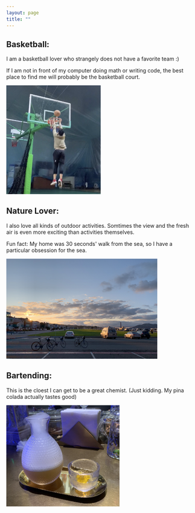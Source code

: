 ```yaml
---
layout: page
title: ""
---
```


## Basketball:

I am a basketball lover who strangely does not have a favorite team :) 

If I am not in front of my computer doing math or writing code, the best place to find me will probably be the basketball court. 

<img src="/dunk.png" width="250"/>


## Nature Lover:

I also love all kinds of outdoor activities. Somtimes the view and the fresh air is even more exciting than activities themselves. 

Fun fact: My home was 30 seconds' walk from the sea, so I have a particular obsession for the sea. 

<img src="/nature.png" width="400"/>


## Bartending:

This is the cloest I can get to be a great chemist. (Just kidding. My pina colada actually tastes good)

<img src="/pina.png" width="300"/>




